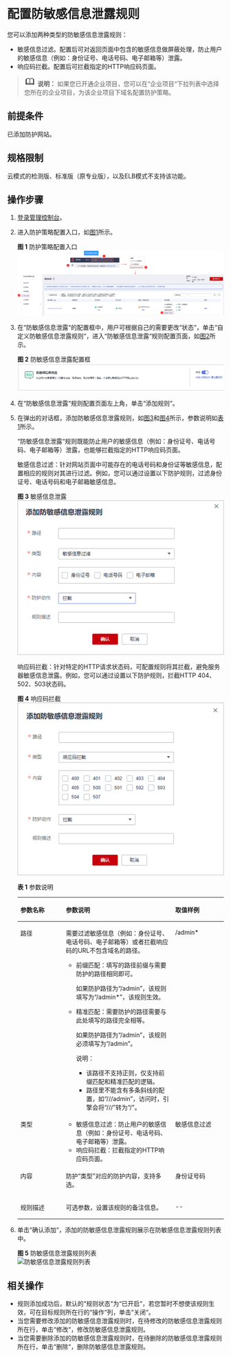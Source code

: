 # 配置防敏感信息泄露规则<a name="waf_01_0054"></a>

您可以添加两种类型的防敏感信息泄露规则：

-   敏感信息过滤。配置后可对返回页面中包含的敏感信息做屏蔽处理，防止用户的敏感信息（例如：身份证号、电话号码、电子邮箱等）泄露。
-   响应码拦截。配置后可拦截指定的HTTP响应码页面。

>![](public_sys-resources/icon-note.gif) **说明：** 
>如果您已开通企业项目，您可以在“企业项目“下拉列表中选择您所在的企业项目，为该企业项目下域名配置防护策略。

## 前提条件<a name="section5903171661012"></a>

已添加防护网站。

## 规格限制<a name="section15753161013911"></a>

云模式的检测版、标准版（原专业版），以及ELB模式不支持该功能。

## 操作步骤<a name="section27954597372"></a>

1.  [登录管理控制台](https://console.huaweicloud.com/?locale=zh-cn)。
2.  进入防护策略配置入口，如[图1](#waf_01_0008_fig089771664710)所示。

    **图 1**  防护策略配置入口<a name="waf_01_0008_fig089771664710"></a>  
    ![](figures/防护策略配置入口.png "防护策略配置入口")

3.  在“防敏感信息泄露“的配置框中，用户可根据自己的需要更改“状态“，单击“自定义防敏感信息泄露规则“，进入“防敏感信息泄露“规则配置页面，如[图2](#fig1257034345115)所示。

    **图 2**  防敏感信息泄露配置框<a name="fig1257034345115"></a>  
    ![](figures/防敏感信息泄露配置框.png "防敏感信息泄露配置框")

4.  在“防敏感信息泄露“规则配置页面左上角，单击“添加规则“。
5.  在弹出的对话框，添加防敏感信息泄露规则，如[图3](#fig1077215502209)和[图4](#fig134221027101710)所示，参数说明如[表1](#table242612276178)所示。

    “防敏感信息泄露“规则既能防止用户的敏感信息（例如：身份证号、电话号码、电子邮箱等）泄露，也能够拦截指定的HTTP响应码页面。

    敏感信息过滤：针对网站页面中可能存在的电话号码和身份证等敏感信息，配置相应的规则对其进行过滤。例如，您可以通过设置以下防护规则，过滤身份证号、电话号码和电子邮箱敏感信息。

    **图 3**  敏感信息泄露<a name="fig1077215502209"></a>  
    ![](figures/敏感信息泄露.png "敏感信息泄露")

    响应码拦截：针对特定的HTTP请求状态码，可配置规则将其拦截，避免服务器敏感信息泄露。例如，您可以通过设置以下防护规则，拦截HTTP 404、502、503状态码。

    **图 4**  响应码拦截<a name="fig134221027101710"></a>  
    ![](figures/响应码拦截.png "响应码拦截")

    **表 1**  参数说明

    <a name="table242612276178"></a>
    <table><thead align="left"><tr id="row1942310273174"><th class="cellrowborder" valign="top" width="22%" id="mcps1.2.4.1.1"><p id="p442272791715"><a name="p442272791715"></a><a name="p442272791715"></a>参数名称</p>
    </th>
    <th class="cellrowborder" valign="top" width="53%" id="mcps1.2.4.1.2"><p id="p11422152716173"><a name="p11422152716173"></a><a name="p11422152716173"></a>参数说明</p>
    </th>
    <th class="cellrowborder" valign="top" width="25%" id="mcps1.2.4.1.3"><p id="p2042342741712"><a name="p2042342741712"></a><a name="p2042342741712"></a>取值样例</p>
    </th>
    </tr>
    </thead>
    <tbody><tr id="row10424132716173"><td class="cellrowborder" valign="top" width="22%" headers="mcps1.2.4.1.1 "><p id="p14234277175"><a name="p14234277175"></a><a name="p14234277175"></a>路径</p>
    </td>
    <td class="cellrowborder" valign="top" width="53%" headers="mcps1.2.4.1.2 "><p id="p10423727181714"><a name="p10423727181714"></a><a name="p10423727181714"></a>需要过滤敏感信息（例如：身份证号、电话号码、电子邮箱等）或者拦截响应码的URL不包含域名的路径。</p>
    <a name="ul942442781712"></a><a name="ul942442781712"></a><ul id="ul942442781712"><li>前缀匹配：填写的路径前缀与需要防护的路径相同即可。<p id="p142382711175"><a name="p142382711175"></a><a name="p142382711175"></a>如果防护路径为<span class="parmvalue" id="parmvalue1842318278172"><a name="parmvalue1842318278172"></a><a name="parmvalue1842318278172"></a>“/admin”</span>，该规则填写为<span class="parmvalue" id="parmvalue4423132715178"><a name="parmvalue4423132715178"></a><a name="parmvalue4423132715178"></a>“/admin*”</span>，该规则生效。</p>
    </li><li>精准匹配：需要防护的路径需要与此处填写的路径完全相等。<p id="p1342332720176"><a name="p1342332720176"></a><a name="p1342332720176"></a>如果防护路径为<span class="parmvalue" id="parmvalue842342719177"><a name="parmvalue842342719177"></a><a name="parmvalue842342719177"></a>“/admin”</span>，该规则必须填写为<span class="parmvalue" id="parmvalue114231927151715"><a name="parmvalue114231927151715"></a><a name="parmvalue114231927151715"></a>“/admin”</span>。</p>
    <div class="note" id="note34241427111715"><a name="note34241427111715"></a><a name="note34241427111715"></a><span class="notetitle"> 说明： </span><div class="notebody"><a name="ul0424152720171"></a><a name="ul0424152720171"></a><ul id="ul0424152720171"><li>该路径不支持正则，仅支持前缀匹配和精准匹配的逻辑。</li><li>路径里不能含有多条斜线的配置，如<span class="parmvalue" id="parmvalue114241727171715"><a name="parmvalue114241727171715"></a><a name="parmvalue114241727171715"></a>“///admin”</span>，访问时，引擎会将<span class="parmvalue" id="parmvalue142482714176"><a name="parmvalue142482714176"></a><a name="parmvalue142482714176"></a>“///”</span>转为<span class="parmvalue" id="parmvalue6424102720178"><a name="parmvalue6424102720178"></a><a name="parmvalue6424102720178"></a>“/”</span>。</li></ul>
    </div></div>
    </li></ul>
    </td>
    <td class="cellrowborder" valign="top" width="25%" headers="mcps1.2.4.1.3 "><p id="p19424427151715"><a name="p19424427151715"></a><a name="p19424427151715"></a>/admin*</p>
    </td>
    </tr>
    <tr id="row184251827121714"><td class="cellrowborder" valign="top" width="22%" headers="mcps1.2.4.1.1 "><p id="p16424152741715"><a name="p16424152741715"></a><a name="p16424152741715"></a>类型</p>
    </td>
    <td class="cellrowborder" valign="top" width="53%" headers="mcps1.2.4.1.2 "><a name="ul1442582716174"></a><a name="ul1442582716174"></a><ul id="ul1442582716174"><li>敏感信息过滤：防止用户的敏感信息（例如：身份证号、电话号码、电子邮箱等）泄露。</li><li>响应码拦截：拦截指定的HTTP响应码页面。</li></ul>
    </td>
    <td class="cellrowborder" valign="top" width="25%" headers="mcps1.2.4.1.3 "><p id="p194251127181716"><a name="p194251127181716"></a><a name="p194251127181716"></a>敏感信息过滤</p>
    </td>
    </tr>
    <tr id="row1426162712179"><td class="cellrowborder" valign="top" width="22%" headers="mcps1.2.4.1.1 "><p id="p6425112716174"><a name="p6425112716174"></a><a name="p6425112716174"></a>内容</p>
    </td>
    <td class="cellrowborder" valign="top" width="53%" headers="mcps1.2.4.1.2 "><p id="p10426127101719"><a name="p10426127101719"></a><a name="p10426127101719"></a>防护<span class="parmname" id="parmname1042652710179"><a name="parmname1042652710179"></a><a name="parmname1042652710179"></a>“类型”</span>对应的防护内容，支持多选。</p>
    </td>
    <td class="cellrowborder" valign="top" width="25%" headers="mcps1.2.4.1.3 "><p id="p442618274171"><a name="p442618274171"></a><a name="p442618274171"></a>身份证号码</p>
    </td>
    </tr>
    <tr id="row19426192771717"><td class="cellrowborder" valign="top" width="22%" headers="mcps1.2.4.1.1 "><p id="p1742612791716"><a name="p1742612791716"></a><a name="p1742612791716"></a>规则描述</p>
    </td>
    <td class="cellrowborder" valign="top" width="53%" headers="mcps1.2.4.1.2 "><p id="p16426162771718"><a name="p16426162771718"></a><a name="p16426162771718"></a>可选参数，设置该规则的备注信息。</p>
    </td>
    <td class="cellrowborder" valign="top" width="25%" headers="mcps1.2.4.1.3 "><p id="p4426152741714"><a name="p4426152741714"></a><a name="p4426152741714"></a>--</p>
    </td>
    </tr>
    </tbody>
    </table>

6.  单击“确认添加“，添加的防敏感信息泄露规则展示在防敏感信息泄露规则列表中。

    **图 5**  防敏感信息泄露规则列表<a name="fig18170164191"></a>  
    ![](figures/防敏感信息泄露规则列表.png "防敏感信息泄露规则列表")


## 相关操作<a name="section157241536155616"></a>

-   规则添加成功后，默认的“规则状态“为“已开启“，若您暂时不想使该规则生效，可在目标规则所在行的“操作“列，单击“关闭“。
-   当您需要修改添加的防敏感信息泄露规则时，在待修改的防敏感信息泄露规则所在行，单击“修改“，修改防敏感信息泄露规则。
-   当您需要删除添加的防敏感信息泄露规则时，在待删除的防敏感信息泄露规则所在行，单击“删除“，删除防敏感信息泄露规则。

